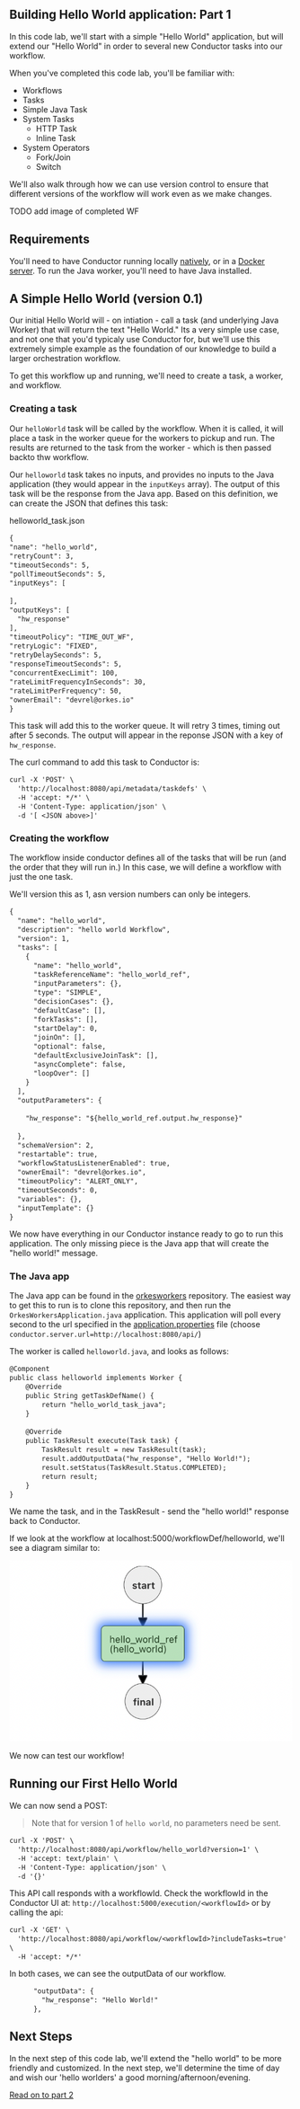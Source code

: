 ## Building Hello World application: Part 1

In this code lab, we'll start with a simple "Hello World" application, but will extend our "Hello World" in order to several new Conductor tasks into our workflow.

When you've completed this code lab, you'll be familiar with:

* Workflows
* Tasks
* Simple Java Task
* System Tasks
    * HTTP Task
    * Inline Task
* System Operators
    * Fork/Join
    * Switch

We'll also walk through how we can use version control to ensure that different versions of the workflow will work even as we make changes.

TODO add image of completed WF

## Requirements

You'll need to have Conductor running locally [natively](../../server), or in a [Docker server](running-locally-docker).  To run the Java worker, you'll need to have Java installed.

## A Simple Hello World (version 0.1)

Our initial Hello World will - on intiation - call a task (and underlying Java Worker) that will return the text "Hello World."  Its a very simple use case, and not one that you'd typicaly use Conductor for, but we'll use this extremely simple example as the foundation of our knowledge to build a larger orchestration workflow.

To get this workflow up and running, we'll need to create a task, a worker, and  workflow.

### Creating a task

Our ```helloWorld``` task will be called by the workflow.  When it is called, it will place a task in the worker queue for the workers to pickup and run.  The results are returned to the task from the worker - which is then passed backto thw workflow.

Our ```helloworld``` task takes no inputs, and provides no inputs to the Java application (they would appear in the ```inputKeys``` array).  The output of this task will be the response from the Java app.  Based on this definition, we can create the JSON that defines this task:

helloworld_task.json
```
{
"name": "hello_world",
"retryCount": 3,
"timeoutSeconds": 5,
"pollTimeoutSeconds": 5,
"inputKeys": [
  
],
"outputKeys": [
  "hw_response"
],
"timeoutPolicy": "TIME_OUT_WF",
"retryLogic": "FIXED",
"retryDelaySeconds": 5,
"responseTimeoutSeconds": 5,
"concurrentExecLimit": 100,
"rateLimitFrequencyInSeconds": 30,
"rateLimitPerFrequency": 50,
"ownerEmail": "devrel@orkes.io"
}
```

This task will add this to the worker queue.  It will retry 3 times, timing out after 5 seconds.  The output will appear in the reponse JSON with a key of ```hw_response```.

The curl command to add this task to Conductor is:

```
curl -X 'POST' \
  'http://localhost:8080/api/metadata/taskdefs' \
  -H 'accept: */*' \
  -H 'Content-Type: application/json' \
  -d '[ <JSON above>]'
```

### Creating the workflow

The workflow inside conductor defines all of the tasks that will be run (and the order that they will run in.)  In this case, we will define a workflow with just the one task.

We'll version this as 1, asn version numbers can only be integers.

```
{
  "name": "hello_world",
  "description": "hello world Workflow",
  "version": 1,
  "tasks": [
    {
      "name": "hello_world",
      "taskReferenceName": "hello_world_ref",
      "inputParameters": {},
      "type": "SIMPLE",
      "decisionCases": {},
      "defaultCase": [],
      "forkTasks": [],
      "startDelay": 0,
      "joinOn": [],
      "optional": false,
      "defaultExclusiveJoinTask": [],
      "asyncComplete": false,
      "loopOver": []
    }
  ],
  "outputParameters": {

    "hw_response": "${hello_world_ref.output.hw_response}"

  },
  "schemaVersion": 2,
  "restartable": true,
  "workflowStatusListenerEnabled": true,
  "ownerEmail": "devrel@orkes.io",
  "timeoutPolicy": "ALERT_ONLY",
  "timeoutSeconds": 0,
  "variables": {},
  "inputTemplate": {}
}
```

We now have everything in our Conductor instance ready to go to run this application.  The only missing piece is the Java app that will create the "hello world!" message.

### The Java app

The Java app can be found in the [orkesworkers](https://github.com/orkes-io/orkesworkers) repository. The easiest way to get this to run is to clone this repository, and then run the ```OrkesWorkersApplication.java``` application. This application will poll every second to the url specified in the [application.properties](https://github.com/orkes-io/orkesworkers/blob/main/src/main/resources/application.properties) file (choose ```conductor.server.url=http://localhost:8080/api/```)

The worker is called ```helloworld.java```, and looks as follows:

```
@Component
public class helloworld implements Worker {
    @Override
    public String getTaskDefName() {
        return "hello_world_task_java";
    }

    @Override
    public TaskResult execute(Task task) {
        TaskResult result = new TaskResult(task);
        result.addOutputData("hw_response", "Hello World!");
        result.setStatus(TaskResult.Status.COMPLETED);
        return result;
    }
}
```

We name the task, and in the TaskResult - send the "hello world!" response back to Conductor.

If we look at the workflow at localhost:5000/workflowDef/helloworld, we'll see a diagram similar to:

![workflow screenshot](img/hw_workflow1.png)

We now can test our workflow!

## Running our First Hello World

We can now send a POST:
> Note that for version 1 of ```hello world```, no parameters need be sent.

```
curl -X 'POST' \
  'http://localhost:8080/api/workflow/hello_world?version=1' \
  -H 'accept: text/plain' \
  -H 'Content-Type: application/json' \
  -d '{}'
```

This API call responds with a workflowId.  Check the workflowId in the Conductor UI at:
```http://localhost:5000/execution/<workflowId>```
or by calling the api:

```
curl -X 'GET' \
  'http://localhost:8080/api/workflow/<workflowId>?includeTasks=true' \
  -H 'accept: */*'
```

In both cases, we can see the outputData of our workflow. 

```
      "outputData": {
        "hw_response": "Hello World!"
      },
```

## Next Steps

In the next step of this code lab, we'll extend the "hello world" to be more friendly and customized.  In the next step, we'll determine the time of day and wish our 'hello worlders' a good morning/afternoon/evening.

[Read on to part 2](../helloworld2)